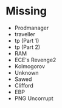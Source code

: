 # Missing

* Prodmanager
* traveller
* tp (Part 1)
* tp (Part 2)
* RAM
* ECE's Revenge2
* Kolmogorov
* Unknown
* Sawed
* Clifford
* EBP
* PNG Uncorrupt
